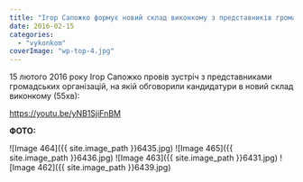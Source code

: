 ```yaml
---
title: "Ігор Сапожко формує новий склад виконкому з представників громадських організацій"
date: 2016-02-15
categories: 
  - "vykonkom"
coverImage: "wp-top-4.jpg"
---
```


15 лютого 2016 року Ігор Сапожко провів зустріч з представниками громадських організацій, на якій обговорили кандидатури в новий склад виконкому (55хв):<!--more-->

https://youtu.be/yNB1SjiFnBM

**ФОТО:**

\![Image 464]({{ site.image_path }}6435.jpg)
![Image 465]({{ site.image_path }}6436.jpg)
![Image 463]({{ site.image_path }}6431.jpg)
![Image 462]({{ site.image_path }}6439.jpg)
